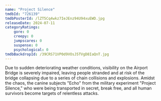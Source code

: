 ```yaml
---
name: "Project Silence"
tmdbId: "726139"
tmdbPosterId: /lZT5Cq4wkz7IeJEnz94U94xuEWD.jpg
releaseDate: 2024-07-11
categoryRatings:
    gore: 0
    creepy: 0
    jumpscares: 0
    suspense: 0
    psychological: 0
tmdbBackdropId: /39CRS71VP0d9VOsJ5TVgD8IaQnT.jpg
---
```

Due to sudden deteriorating weather conditions, visibility on the Airport Bridge is severely impaired, leaving people stranded and at risk of the bridge collapsing due to a series of chain collisions and explosions. Amidst the chaos, the canine subjects "Echo" from the military experiment "Project Silence," who were being transported in secret, break free, and all human survivors become targets of relentless attacks.

